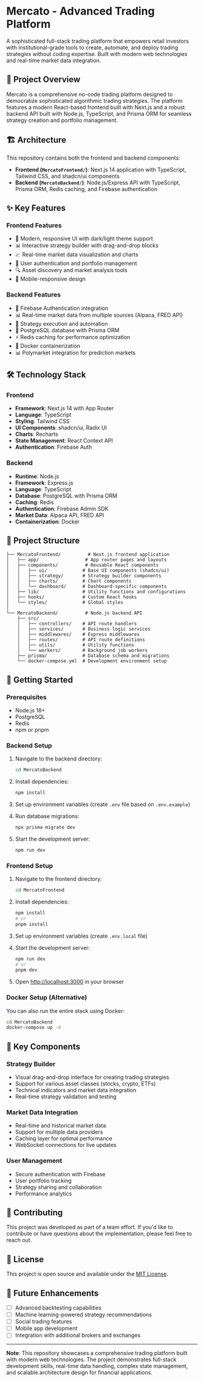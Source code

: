# Mercato - Advanced Trading Platform

A sophisticated full-stack trading platform that empowers retail investors with institutional-grade tools to create, automate, and deploy trading strategies without coding expertise. Built with modern web technologies and real-time market data integration.

## 🚀 Project Overview

Mercato is a comprehensive no-code trading platform designed to democratize sophisticated algorithmic trading strategies. The platform features a modern React-based frontend built with Next.js and a robust backend API built with Node.js, TypeScript, and Prisma ORM for seamless strategy creation and portfolio management.

## 🏗️ Architecture

This repository contains both the frontend and backend components:

- **Frontend (`MercatoFrontend/`)**: Next.js 14 application with TypeScript, Tailwind CSS, and shadcn/ui components
- **Backend (`MercatoBackend/`)**: Node.js/Express API with TypeScript, Prisma ORM, Redis caching, and Firebase authentication

## ✨ Key Features

### Frontend Features
- 🎨 Modern, responsive UI with dark/light theme support
- 📊 Interactive strategy builder with drag-and-drop blocks
- 📈 Real-time market data visualization and charts
- 👤 User authentication and portfolio management
- 🔍 Asset discovery and market analysis tools
- 📱 Mobile-responsive design

### Backend Features
- 🔐 Firebase Authentication integration
- 📊 Real-time market data from multiple sources (Alpaca, FRED API)
- 🤖 Strategy execution and automation
- 💾 PostgreSQL database with Prisma ORM
- ⚡ Redis caching for performance optimization
- 🐳 Docker containerization
- 📊 Polymarket integration for prediction markets

## 🛠️ Technology Stack

### Frontend
- **Framework**: Next.js 14 with App Router
- **Language**: TypeScript
- **Styling**: Tailwind CSS
- **UI Components**: shadcn/ui, Radix UI
- **Charts**: Recharts
- **State Management**: React Context API
- **Authentication**: Firebase Auth

### Backend
- **Runtime**: Node.js
- **Framework**: Express.js
- **Language**: TypeScript
- **Database**: PostgreSQL with Prisma ORM
- **Caching**: Redis
- **Authentication**: Firebase Admin SDK
- **Market Data**: Alpaca API, FRED API
- **Containerization**: Docker

## 📁 Project Structure

```
├── MercatoFrontend/          # Next.js frontend application
│   ├── app/                 # App router pages and layouts
│   ├── components/          # Reusable React components
│   │   ├── ui/             # Base UI components (shadcn/ui)
│   │   ├── strategy/       # Strategy builder components
│   │   ├── charts/         # Chart components
│   │   └── dashboard/      # Dashboard-specific components
│   ├── lib/                # Utility functions and configurations
│   ├── hooks/              # Custom React hooks
│   └── styles/             # Global styles
│
└── MercatoBackend/          # Node.js backend API
    ├── src/
    │   ├── controllers/    # API route handlers
    │   ├── services/       # Business logic services
    │   ├── middlewares/    # Express middlewares
    │   ├── routes/         # API route definitions
    │   ├── utils/          # Utility functions
    │   └── workers/        # Background job workers
    ├── prisma/             # Database schema and migrations
    └── docker-compose.yml  # Development environment setup
```

## 🚀 Getting Started

### Prerequisites
- Node.js 18+ 
- PostgreSQL
- Redis
- npm or pnpm

### Backend Setup

1. Navigate to the backend directory:
   ```bash
   cd MercatoBackend
   ```

2. Install dependencies:
   ```bash
   npm install
   ```

3. Set up environment variables (create `.env` file based on `.env.example`)

4. Run database migrations:
   ```bash
   npx prisma migrate dev
   ```

5. Start the development server:
   ```bash
   npm run dev
   ```

### Frontend Setup

1. Navigate to the frontend directory:
   ```bash
   cd MercatoFrontend
   ```

2. Install dependencies:
   ```bash
   npm install
   # or
   pnpm install
   ```

3. Set up environment variables (create `.env.local` file)

4. Start the development server:
   ```bash
   npm run dev
   # or
   pnpm dev
   ```

5. Open [http://localhost:3000](http://localhost:3000) in your browser

### Docker Setup (Alternative)

You can also run the entire stack using Docker:

```bash
cd MercatoBackend
docker-compose up -d
```

## 🔑 Key Components

### Strategy Builder
- Visual drag-and-drop interface for creating trading strategies
- Support for various asset classes (stocks, crypto, ETFs)
- Technical indicators and market data integration
- Real-time strategy validation and testing

### Market Data Integration
- Real-time and historical market data
- Support for multiple data providers
- Caching layer for optimal performance
- WebSocket connections for live updates

### User Management
- Secure authentication with Firebase
- User portfolio tracking
- Strategy sharing and collaboration
- Performance analytics

## 🤝 Contributing

This project was developed as part of a team effort. If you'd like to contribute or have questions about the implementation, please feel free to reach out.

## 📄 License

This project is open source and available under the [MIT License](LICENSE).

## 🎯 Future Enhancements

- [ ] Advanced backtesting capabilities
- [ ] Machine learning-powered strategy recommendations
- [ ] Social trading features
- [ ] Mobile app development
- [ ] Integration with additional brokers and exchanges

---

**Note**: This repository showcases a comprehensive trading platform built with modern web technologies. The project demonstrates full-stack development skills, real-time data handling, complex state management, and scalable architecture design for financial applications.
